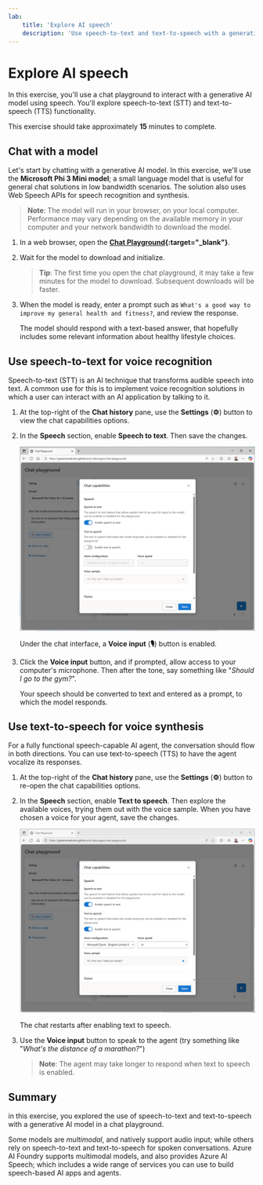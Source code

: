 ```yaml
---
lab:
    title: 'Explore AI speech'
    description: 'Use speech-to-text and text-to-speech with a generative AI model.'
---
```


# Explore AI speech

In this exercise, you'll use a chat playground to interact with a generative AI model using speech. You'll explore speech-to-text (STT) and text-to-speech (TTS) functionality.

This exercise should take approximately **15** minutes to complete.

## Chat with a model

Let's start by chatting with a generative AI model. In this exercise, we'll use the **Microsoft Phi 3 Mini model**; a small language model that is useful for general chat solutions in low bandwidth scenarios. The solution also uses Web Speech APIs for speech recognition and synthesis.

> **Note**: The model will run in your browser, on your local computer. Performance may vary depending on the available memory in your computer and your network bandwidth to download the model. 

1. In a web browser, open the **[Chat Playground](https://graememalcolm.github.io/ai-labs/apps/chat-playground/){:target="_blank"}**.
1. Wait for the model to download and initialize.

    > **Tip**: The first time you open the chat playground, it may take a few minutes for the model to download. Subsequent downloads will be faster.

1. When the model is ready, enter a prompt such as `What's a good way to improve my general health and fitness?`, and review the response.

    The model should respond with a text-based answer, that hopefully includes some relevant information about healthy lifestyle choices.

## Use speech-to-text for voice recognition

Speech-to-text (STT) is an AI technique that transforms audible speech into text. A common use for this is to implement voice recognition solutions in which a user can interact with an AI application by talking to it.

1. At the top-right of the **Chat history** pane, use the **Settings** (**&#x2699;**) button to view the chat capabilities options.
1. In the **Speech** section, enable **Speech to text**. Then save the changes.

   ![Screenshot of the Speech to text option.](./media/speech-01.png)

    Under the chat interface, a **Voice input** (**🎙**) button is enabled.

1. Click the **Voice input** button, and if prompted, allow access to your computer's microphone. Then after the tone, say something like "*Should I go to the gym?*".

    Your speech should be converted to text and entered as a prompt, to which the model responds.

## Use text-to-speech for voice synthesis

For a fully functional speech-capable AI agent, the conversation should flow in both directions. You can use text-to-speech (TTS) to have the agent vocalize its responses.

1. At the top-right of the **Chat history** pane, use the **Settings** (**&#x2699;**) button to re-open the chat capabilities options.
1. In the **Speech** section, enable **Text to speech**. Then explore the available voices, trying them out with the voice sample. When you have chosen a voice for your agent, save the changes.

   ![Screenshot of the Text to speech option.](./media/speech-02.png)

    The chat restarts after enabling text to speech.

1. Use the **Voice input** button to speak to the agent (try something like "*What's the distance of a marathon?*")

    > **Note**: The agent may take longer to respond when text to speech is enabled.

## Summary

in this exercise, you explored the use of speech-to-text and text-to-speech with a generative AI model in a chat playground. 

Some models are *multimodal*, and natively support audio input; while others rely on speech-to-text and text-to-speech for spoken conversations. Azure AI Foundry supports multimodal models, and also provides Azure AI Speech; which includes a wide range of services you can use to build speech-based AI apps and agents.
